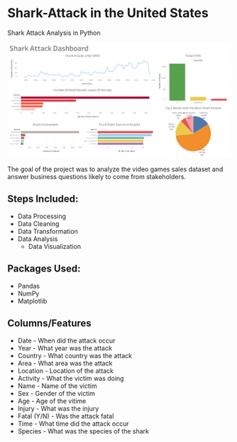 # Shark-Attack in the United States

Shark Attack Analysis in Python


![Screenshot](sharkdashboard.png)

The goal of the project was to analyze the video games sales dataset and answer business questions likely to come from stakeholders.

## Steps Included:
* Data Processing
* Data Cleaning
* Data Transformation
* Data Analysis
  * Data Visualization

## Packages Used:
* Pandas 
* NumPy
* Matplotlib

## Columns/Features
* Date - When did the attack occur
* Year - What year was the attack
* Country - What country was the attack
* Area - What area was the attack 
* Location - Location of the attack
* Activity - What the victim was doing
* Name - Name of the victim
* Sex - Gender of the victim
* Age - Age of the vitime
* Injury - What was the injury
* Fatal (Y/N) - Was the attack fatal
* Time - What time did the attack occur
* Species - What was the species of the shark
